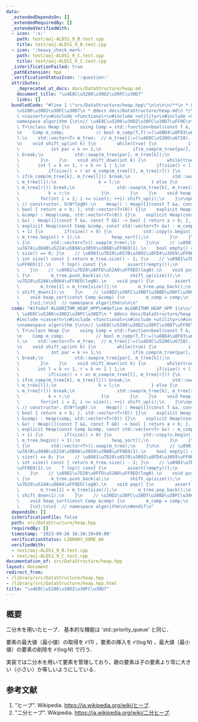 ```yaml
---
data:
  _extendedDependsOn: []
  _extendedRequiredBy: []
  _extendedVerifiedWith:
  - icon: ':x:'
    path: test/aoj-ALDS1_9_B.test.cpp
    title: test/aoj-ALDS1_9_B.test.cpp
  - icon: ':heavy_check_mark:'
    path: test/aoj-ALDS1_9_C.test.cpp
    title: test/aoj-ALDS1_9_C.test.cpp
  _isVerificationFailed: true
  _pathExtension: hpp
  _verificationStatusIcon: ':question:'
  attributes:
    _deprecated_at_docs: docs/DataStructure/heap.md
    document_title: "\u4E8C\u5206\u30D2\u30FC\u30D7"
    links: []
  bundledCode: "#line 1 \"src/DataStructure/heap.hpp\"\n\n\n\n/**\n * @brief \u4E8C\
    \u5206\u30D2\u30FC\u30D7\n * @docs docs/DataStructure/heap.md\n */\n\n#include\
    \ <cassert>\n#include <functional>\n#include <utility>\n#include <vector>\n\n\
    namespace algorithm {\n\n// \u4E8C\u5206\u30D2\u30FC\u30D7\uFF0E\ntemplate <typename\
    \ T>\nclass Heap {\n    using Comp = std::function<bool(const T &, const T &)>;\n\
    \n    Comp m_comp;            // bool m_comp(T,T):=(\u6BD4\u8F03\u6F14\u7B97\u5B50\
    ).\n    std::vector<T> m_tree;  // m_tree[]:=(\u4E8C\u5206\u6728). 1-based index.\n\
    \n    void shift_up(int k) {\n        while(true) {\n            if(k == 1) break;\n\
    \            int par = k >> 1;\n            if(m_comp(m_tree[par], m_tree[k]))\
    \ break;\n            std::swap(m_tree[par], m_tree[k]);\n            k = par;\n\
    \        }\n    }\n    void shift_down(int k) {\n        while(true) {\n     \
    \       int l = k << 1, r = k << 1 | 1;\n            if(size() < l) break;\n \
    \           if(size() < r or m_comp(m_tree[l], m_tree[r])) {\n               \
    \ if(m_comp(m_tree[k], m_tree[l])) break;\n                std::swap(m_tree[k],\
    \ m_tree[l]);\n                k = l;\n            } else {\n                if(m_comp(m_tree[k],\
    \ m_tree[r])) break;\n                std::swap(m_tree[k], m_tree[r]);\n     \
    \           k = r;\n            }\n        }\n    }\n    void heap_sort() {\n\
    \        for(int i = 2; i <= size(); ++i) shift_up(i);\n    }\n\npublic:\n   \
    \ // constructor. O(N*logN).\n    Heap() : Heap([](const T &a, const T &b) ->\
    \ bool { return a > b; }, std::vector<T>(0)) {}\n    explicit Heap(const Comp\
    \ &comp) : Heap(comp, std::vector<T>(0)) {}\n    explicit Heap(const std::vector<T>\
    \ &v) : Heap([](const T &a, const T &b) -> bool { return a > b; }, v) {}\n   \
    \ explicit Heap(const Comp &comp, const std::vector<T> &v) : m_comp(comp), m_tree(v.size()\
    \ + 1) {\n        if(size() > 0) {\n            std::copy(v.begin(), v.end(),\
    \ m_tree.begin() + 1);\n            heap_sort();\n        }\n    }\n    ~Heap()\
    \ {\n        std::vector<T>().swap(m_tree);\n    }\n\n    // \u8981\u7D20\u304C\
    \u7A7A\u304B\u5224\u5B9A\u3059\u308B\uFF0EO(1).\n    bool empty() const { return\
    \ size() == 0; }\n    // \u8981\u7D20\u6570\u3092\u8FD4\u3059\uFF0EO(1).\n   \
    \ int size() const { return m_tree.size() - 1; }\n    // \u8981\u7D20\u53C2\u7167\
    \uFF0EO(1).\n    T top() const {\n        assert(!empty());\n        return m_tree[1];\n\
    \    }\n    // \u8981\u7D20\u8FFD\u52A0\uFF0EO(logN).\n    void push(const T &a)\
    \ {\n        m_tree.push_back(a);\n        shift_up(size());\n    }\n    // \u8981\
    \u7D20\u524A\u9664\uFF0EO(logN).\n    void pop() {\n        assert(!empty());\n\
    \        m_tree[1] = m_tree[size()];\n        m_tree.pop_back();\n        if(!empty())\
    \ shift_down(1);\n    }\n    // \u30D2\u30FC\u30D7\u30BD\u30FC\u30C8\uFF0EO(N*logN).\n\
    \    void heap_sort(const Comp &comp) {\n        m_comp = comp;\n        heap_sort();\n\
    \    }\n};\n\n}  // namespace algorithm\n\n\n"
  code: "#ifndef ALGORITHM_HEAP_HPP\n#define ALGORITHM_HEAP_HPP 1\n\n/**\n * @brief\
    \ \u4E8C\u5206\u30D2\u30FC\u30D7\n * @docs docs/DataStructure/heap.md\n */\n\n\
    #include <cassert>\n#include <functional>\n#include <utility>\n#include <vector>\n\
    \nnamespace algorithm {\n\n// \u4E8C\u5206\u30D2\u30FC\u30D7\uFF0E\ntemplate <typename\
    \ T>\nclass Heap {\n    using Comp = std::function<bool(const T &, const T &)>;\n\
    \n    Comp m_comp;            // bool m_comp(T,T):=(\u6BD4\u8F03\u6F14\u7B97\u5B50\
    ).\n    std::vector<T> m_tree;  // m_tree[]:=(\u4E8C\u5206\u6728). 1-based index.\n\
    \n    void shift_up(int k) {\n        while(true) {\n            if(k == 1) break;\n\
    \            int par = k >> 1;\n            if(m_comp(m_tree[par], m_tree[k]))\
    \ break;\n            std::swap(m_tree[par], m_tree[k]);\n            k = par;\n\
    \        }\n    }\n    void shift_down(int k) {\n        while(true) {\n     \
    \       int l = k << 1, r = k << 1 | 1;\n            if(size() < l) break;\n \
    \           if(size() < r or m_comp(m_tree[l], m_tree[r])) {\n               \
    \ if(m_comp(m_tree[k], m_tree[l])) break;\n                std::swap(m_tree[k],\
    \ m_tree[l]);\n                k = l;\n            } else {\n                if(m_comp(m_tree[k],\
    \ m_tree[r])) break;\n                std::swap(m_tree[k], m_tree[r]);\n     \
    \           k = r;\n            }\n        }\n    }\n    void heap_sort() {\n\
    \        for(int i = 2; i <= size(); ++i) shift_up(i);\n    }\n\npublic:\n   \
    \ // constructor. O(N*logN).\n    Heap() : Heap([](const T &a, const T &b) ->\
    \ bool { return a > b; }, std::vector<T>(0)) {}\n    explicit Heap(const Comp\
    \ &comp) : Heap(comp, std::vector<T>(0)) {}\n    explicit Heap(const std::vector<T>\
    \ &v) : Heap([](const T &a, const T &b) -> bool { return a > b; }, v) {}\n   \
    \ explicit Heap(const Comp &comp, const std::vector<T> &v) : m_comp(comp), m_tree(v.size()\
    \ + 1) {\n        if(size() > 0) {\n            std::copy(v.begin(), v.end(),\
    \ m_tree.begin() + 1);\n            heap_sort();\n        }\n    }\n    ~Heap()\
    \ {\n        std::vector<T>().swap(m_tree);\n    }\n\n    // \u8981\u7D20\u304C\
    \u7A7A\u304B\u5224\u5B9A\u3059\u308B\uFF0EO(1).\n    bool empty() const { return\
    \ size() == 0; }\n    // \u8981\u7D20\u6570\u3092\u8FD4\u3059\uFF0EO(1).\n   \
    \ int size() const { return m_tree.size() - 1; }\n    // \u8981\u7D20\u53C2\u7167\
    \uFF0EO(1).\n    T top() const {\n        assert(!empty());\n        return m_tree[1];\n\
    \    }\n    // \u8981\u7D20\u8FFD\u52A0\uFF0EO(logN).\n    void push(const T &a)\
    \ {\n        m_tree.push_back(a);\n        shift_up(size());\n    }\n    // \u8981\
    \u7D20\u524A\u9664\uFF0EO(logN).\n    void pop() {\n        assert(!empty());\n\
    \        m_tree[1] = m_tree[size()];\n        m_tree.pop_back();\n        if(!empty())\
    \ shift_down(1);\n    }\n    // \u30D2\u30FC\u30D7\u30BD\u30FC\u30C8\uFF0EO(N*logN).\n\
    \    void heap_sort(const Comp &comp) {\n        m_comp = comp;\n        heap_sort();\n\
    \    }\n};\n\n}  // namespace algorithm\n\n#endif\n"
  dependsOn: []
  isVerificationFile: false
  path: src/DataStructure/heap.hpp
  requiredBy: []
  timestamp: '2023-09-26 16:38:19+09:00'
  verificationStatus: LIBRARY_SOME_WA
  verifiedWith:
  - test/aoj-ALDS1_9_B.test.cpp
  - test/aoj-ALDS1_9_C.test.cpp
documentation_of: src/DataStructure/heap.hpp
layout: document
redirect_from:
- /library/src/DataStructure/heap.hpp
- /library/src/DataStructure/heap.hpp.html
title: "\u4E8C\u5206\u30D2\u30FC\u30D7"
---
```

## 概要

二分木を用いたヒープ．
基本的な機能は 'std::priority_queue' と同じ．

要素の最大値（最小値）の取得を $\mathcal{O}(1)$ ，要素の挿入を $\mathcal{O}(\log N)$ ，最大値（最小値）の要素の削除を $\mathcal{O}(\log N)$ で行う． 

実装では二分木を用いて要素を管理しており，親の要素は子の要素より常に大きい（小さい）か等しいようにしている．


## 参考文献

1. "ヒープ". Wikipedia. <https://ja.wikipedia.org/wiki/ヒープ>.
1. "二分ヒープ". Wikipedia. <https://ja.wikipedia.org/wiki/二分ヒープ>.

